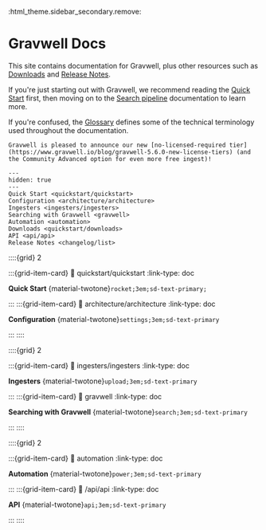 :html_theme.sidebar_secondary.remove:

# Gravwell Docs

This site contains documentation for Gravwell, plus other resources such as [Downloads](quickstart/downloads) and [Release Notes](changelog/list).

If you're just starting out with Gravwell, we recommend reading the [Quick Start](quickstart/quickstart) first, then moving on to the [Search pipeline](search/search) documentation to learn more. 

If you're confused, the [Glossary](glossary/glossary) defines some of the technical terminology used throughout the documentation.

```{note}
Gravwell is pleased to announce our new [no-licensed-required tier](https://www.gravwell.io/blog/gravwell-5.6.0-new-license-tiers) (and the Community Advanced option for even more free ingest)!
```

```{toctree}
---
hidden: true
---
Quick Start <quickstart/quickstart>
Configuration <architecture/architecture>
Ingesters <ingesters/ingesters>
Searching with Gravwell <gravwell>
Automation <automation>
Downloads <quickstart/downloads>
API <api/api>
Release Notes <changelog/list>
```

::::{grid} 2

:::{grid-item-card}
:link: quickstart/quickstart
:link-type: doc

**Quick Start**  {material-twotone}`rocket;3em;sd-text-primary;`

:::
:::{grid-item-card}
:link: architecture/architecture
:link-type: doc

**Configuration**  {material-twotone}`settings;3em;sd-text-primary`

:::
::::

::::{grid} 2

:::{grid-item-card}
:link: ingesters/ingesters
:link-type: doc

**Ingesters**  {material-twotone}`upload;3em;sd-text-primary`

:::
:::{grid-item-card}
:link: gravwell
:link-type: doc

**Searching with Gravwell**  {material-twotone}`search;3em;sd-text-primary`

:::
::::

::::{grid} 2

:::{grid-item-card}
:link: automation
:link-type: doc

**Automation**  {material-twotone}`power;3em;sd-text-primary`

:::
:::{grid-item-card}
:link: /api/api
:link-type: doc

**API**  {material-twotone}`api;3em;sd-text-primary`

:::
::::

<script>
var url=window.location.href;
if(url.includes(".md")) {
  var split = url.split(".md");
  window.location.href= split[0].replace(/#!(.*)/g, '$1.html') + split[1].replace(/_/g, '-').toLowerCase();
}
</script>
